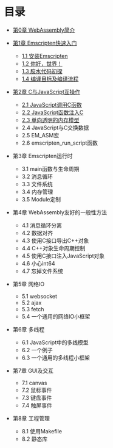 # 目录

* [第0章 WebAssembly简介](ch0-intro/readme.md)

* [第1章 Emscripten快速入门](ch1-quick-guide/readme.md)
  * [1.1 安装Emscripten](ch1-quick-guide/ch1-01-install.md)
  * [1.2 你好，世界！](ch1-quick-guide/ch1-02-helloworld.md)
  * [1.3 胶水代码初探](ch1-quick-guide/ch1-03-glue-code.md)
  * [1.4 编译目标及编译流程](ch1-quick-guide/ch1-04-compile.md)

* [第2章 C与JavaScript互操作](ch2-c-js/readme.md)
  * [2.1 JavaScript调用C函数](ch2-c-js/ch2-01-js-call-c.md)
  * [2.2 JavaScript函数注入C](ch2-c-js/ch2-02-implement-c-api-in-js.md)
  * [2.3 单向透明的内存模型](ch2-c-js/ch2-03-mem-model.md)
  * 2.4 JavaScript与C交换数据
  * 2.5 EM_ASM宏
  * 2.6 emscripten_run_script函数

* 第3章 Emscripten运行时
  * 3.1 main函数与生命周期
  * 3.2 消息循环
  * 3.3 文件系统
  * 3.4 内存管理
  * 3.5 Module定制

* 第4章 WebAssembly友好的一般性方法
  * 4.1 消息循环分离
  * 4.2 数据对齐
  * 4.3 使用C接口导出C++对象
  * 4.4 C++对象生命周期控制
  * 4.5 使用C接口注入JavaScript对象
  * 4.6 小心int64
  * 4.7 忘掉文件系统

* 第5章 网络IO
  * 5.1 websocket
  * 5.2 ajax
  * 5.3 fetch
  * 5.4 一个通用的网络IO小框架

* 第6章 多线程
  * 6.1 JavaScript中的多线模型
  * 6.2 一个例子
  * 6.3 一个通用的多线程小框架

* 第7章 GUI及交互
  * 7.1 canvas
  * 7.2 鼠标事件
  * 7.3 键盘事件
  * 7.4 触屏事件

* 第8章 工程管理
  * 8.1 使用Makefile
  * 8.2 静态库
